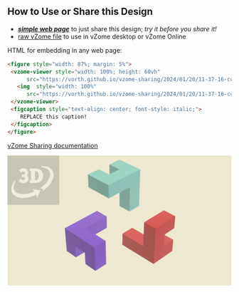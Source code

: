 
## How to Use or Share this Design

 - [***simple web page***](<https://vorth.github.io/vzome-sharing/2024/01/20/11-37-16-cube-puzzle-solution/>) to just share this design; *try it before you share it!*
 - [raw vZome file](<https://raw.githubusercontent.com/vorth/vzome-sharing/main/2024/01/20/11-37-16-cube-puzzle-solution/cube-puzzle-solution.vZome>) to use in vZome desktop or vZome Online
 
 HTML for embedding in any web page:
 ```html
<figure style="width: 87%; margin: 5%">
  <vzome-viewer style="width: 100%; height: 60vh"
       src="https://vorth.github.io/vzome-sharing/2024/01/20/11-37-16-cube-puzzle-solution/cube-puzzle-solution.vZome" >
    <img  style="width: 100%"
       src="https://vorth.github.io/vzome-sharing/2024/01/20/11-37-16-cube-puzzle-solution/cube-puzzle-solution.png" >
  </vzome-viewer>
  <figcaption style="text-align: center; font-style: italic;">
     REPLACE this caption!
  </figcaption>
</figure>
 ```

[vZome Sharing documentation](https://vzome.github.io/vzome/sharing.html#how-it-works)

![Image](<cube-puzzle-solution.png>)

